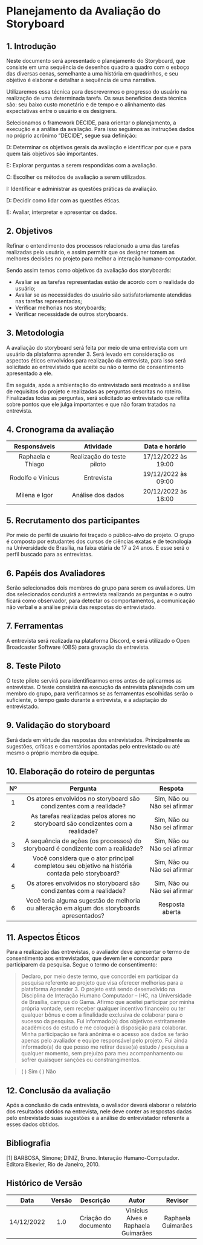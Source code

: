 # Planejamento da Avaliação do Storyboard

## 1. Introdução

Neste documento será apresentado o planejamento do  Storyboard, que consiste em uma sequência de desenhos quadro a quadro com o esboço das diversas cenas, semelhante a uma história em quadrinhos, e seu objetivo é elaborar e detalhar a sequência de uma narrativa.

Utilizaremos essa técnica para descrevermos o progresso do usuário na realização de uma determinada tarefa. Os seus benefícios desta técnica são: seu baixo custo monetário e de tempo e o alinhamento das expectativas entre o usuário e os designers.

Selecionamos o framework DECIDE, para orientar o planejamento, a execução e a análise da avaliação. Para isso seguimos as instruções dados no próprio acrônimo “DECIDE”,  segue sua definição:

D: Determinar os objetivos gerais da avaliação e identificar por que e para quem tais objetivos são importantes.

E: Explorar perguntas a serem respondidas com a avaliação.

C: Escolher os métodos de avaliação a serem utilizados.

I: Identificar e administrar as questões práticas da avaliação.

D: Decidir como lidar com as questões éticas.

E: Avaliar, interpretar e apresentar os dados.

## 2. Objetivos

Refinar o entendimento dos processos relacionado a uma das tarefas realizadas pelo usuário, e assim permitir que os designer tomem as melhores decisões no projeto para melhor a interação humano-computador.

Sendo assim temos como objetivos da avaliação dos storyboards:

- Avaliar se as tarefas representadas estão de acordo com o realidade do usuário;
- Avaliar se as necessidades do usuário são satisfatoriamente atendidas nas tarefas representadas;
- Verificar melhorias nos storyboards;
- Verificar necessidade de outros storyboards.

## 3. Metodologia

A avaliação do storyboard será feita por meio de uma entrevista com um usuário da plataforma aprender 3. Será levado em consideração os aspectos éticos envolvidos para realização da entrevista, para isso será solicitado ao entrevistado que aceite ou não o termo de consentimento apresentado a ele.

Em seguida, após a ambientação do entrevistado será mostrado a análise de requisitos do projeto e realizadas as perguntas descritas no roteiro. Finalizadas todas as perguntas, será solicitado ao entrevistado que reflita sobre pontos que ele julga importantes e que não foram tratados na entrevista.

## 4. Cronograma da avaliação

|      Responsáveis    |           Atividade        |      Data e horário       |
| :------------------: | :------------------------: | :-----------------------: |
|   Raphaela e Thiago  | Realização do teste piloto |    17/12/2022 às 19:00  |
|   Rodolfo e Vinícus  |          Entrevista        |    19/12/2022 às 09:00  |
|     Milena e Igor    |     Análise dos dados      |    20/12/2022 às 18:00  |


## 5. Recrutamento dos participantes

Por meio do perfil de usuário foi traçado o público-alvo do projeto. O grupo é composto por estudantes dos cursos de  ciências exatas e de tecnologia na Universidade de Brasília, na faixa etária de 17 a 24 anos. E esse será o perfil buscado para as entrevistas.

## 6. Papéis dos Avaliadores

Serão selecionados dois membros do grupo para serem os avaliadores. Um dos selecionados conduzirá a entrevista realizando as perguntas e o outro ficará como observador, para detectar os comportamentos, a comunicação não verbal e a análise prévia das respostas do entrevistado.

## 7. Ferramentas

A entrevista será realizada na plataforma Discord, e será utilizado o Open Broadcaster Software (OBS) para gravação da entrevista.

## 8. Teste Piloto

O teste piloto servirá para identificarmos erros antes de aplicarmos as entrevistas. O teste consistirá na execução da entrevista planejada com um membro do grupo, para verificarmos se as ferramentas escolhidas serão o suficiente, o tempo gasto durante a entrevista, e a adaptação do entrevistado.

## 9. Validação do storyboard

Será dada em virtude das respostas dos entrevistados. Principalmente as sugestões, críticas e comentários apontadas pelo entrevistado ou até mesmo o próprio membro da equipe.

## 10. Elaboração do roteiro de perguntas

|      Nº    |           Pergunta        |     Respota       |
| :------------------: | :------------------------: | :-----------------------: |
| 1 | Os atores envolvidos no storyboard são condizentes com a realidade? |    Sim, Não ou Não sei afirmar   |
| 2 | As tarefas realizadas pelos atores no storyboard são condizentes com a realidade? |    Sim, Não ou Não sei afirmar   |
| 3 | A sequência de ações (os processos) do storyboard é condizente com a realidade? |    Sim, Não ou Não sei afirmar   |
| 4 | Você considera que o ator principal completou seu objetivo na história contada pelo storyboard? |  Sim, Não ou Não sei afirmar |
| 5 | Os atores envolvidos no storyboard são condizentes com a realidade? |    Sim, Não ou Não sei afirmar   |
| 6 | Você teria alguma sugestão de melhoria ou alteração em algum dos storyboards apresentados? |  Resposta aberta  |


## 11. Aspectos Éticos

Para a realização das entrevistas, o avaliador deve apresentar o termo de consentimento aos entrevistados, que devem ler e concordar para participarem da pesquisa. Segue o termo de consentimento:
  
> Declaro, por meio deste termo, que concordei em participar da pesquisa referente ao projeto que visa oferecer melhorias para a plataforma Aprender 3. O projeto está sendo desenvolvido na Disciplina de Interação Humano Computador – IHC, na Universidade de Brasília, campus do Gama. 
>Afirmo que aceitei participar por minha própria vontade, sem receber qualquer incentivo financeiro ou ter qualquer bônus e com a finalidade exclusiva de colaborar para o sucesso da pesquisa. 
>Fui informado(a) dos objetivos estritamente acadêmicos do estudo e me coloquei à disposição para colaborar. Minha participação se fará anônima e o acesso aos dados se farão apenas pelo avaliador e equipe responsável pelo projeto.
>Fui ainda informado(a) de que posso me retirar desse(a) estudo / pesquisa a qualquer momento, sem prejuízo para meu acompanhamento ou sofrer quaisquer sanções ou constrangimentos.

>( ) Sim
>( ) Não

## 12. Conclusão da avaliação

Após a conclusão de cada entrevista, o avaliador deverá elaborar o relatório dos resultados obtidos na entrevista, nele deve conter as respostas dadas pelo entrevistado suas sugestões e a análise do entrevistador referente a esses dados obtidos.

## Bibliografia

[1] BARBOSA, Simone; DINIZ, Bruno. Interação Humano-Computador. Editora Elsevier, Rio de Janeiro, 2010.

## Histórico de Versão

| Data       | Versão | Descrição            | Autor             | Revisor |
|:----------:|:------:|:--------------------:|:-----------------:|:-------:|
|14/12/2022  | 1.0 | Criação do documento| Vinícius Alves e Raphaela Guimarães | Raphaela Guimarães |
